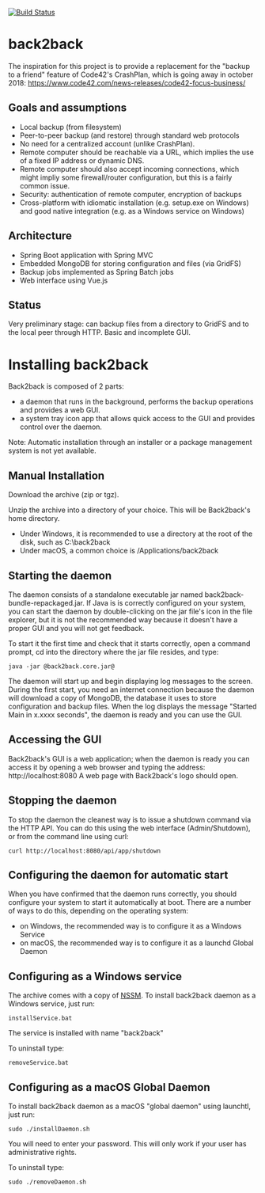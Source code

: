 [![Build Status](https://travis-ci.org/ogerardin/back2back.svg?branch=master)](https://travis-ci.org/ogerardin/back2back)

back2back
=========

The inspiration for this project is to provide a replacement for the "backup to a friend" feature of Code42's CrashPlan,
which is going away in october 2018: https://www.code42.com/news-releases/code42-focus-business/


Goals and assumptions
-----
- Local backup (from filesystem)
- Peer-to-peer backup (and restore) through standard web protocols
- No need for a centralized account (unlike CrashPlan). 
- Remote computer should be reachable via a URL, which implies the use of a fixed IP address or dynamic DNS. 
- Remote computer should also accept incoming connections, which might impliy some firewall/router configuration, 
but this is a fairly common issue.  
- Security: authentication of remote computer, encryption of backups 
- Cross-platform with idiomatic installation (e.g. setup.exe on Windows) and good native integration (e.g. as a Windows 
service on Windows)


Architecture
------------
- Spring Boot application with Spring MVC
- Embedded MongoDB for storing configuration and files (via GridFS)
- Backup jobs implemented as Spring Batch jobs
- Web interface using Vue.js


Status
------
Very preliminary stage: can backup files from a directory to GridFS and to the local peer through HTTP. Basic and 
incomplete GUI. 

Installing back2back
====================
Back2back is composed of 2 parts:
* a daemon that runs in the background, performs the backup operations and provides a web GUI.
* a system tray icon app that allows quick access to the GUI and provides control over the daemon.

Note: Automatic installation through an installer or a package management system is not yet available.

Manual Installation
-------------------
Download the archive (zip or tgz).

Unzip the archive into a directory of your choice. This will be Back2back's home directory.
* Under Windows, it is recommended to use a directory at the root of the disk, such as C:\back2back
* Under macOS, a common choice is /Applications/back2back

Starting the daemon
-------------------
The daemon consists of a standalone executable jar named back2back-bundle-repackaged.jar. If Java is is correctly 
configured on your system, you can start the daemon by double-clicking on the jar file's icon in the file explorer, but 
it is not the recommended way because it doesn't have a proper GUI and you will not get feedback.

To start it the first time and check that it starts correctly, open a command prompt, cd into the directory where the
jar file resides, and type:

    java -jar @back2back.core.jar@

The daemon will start up and begin displaying log messages to the screen.
During the first start, you need an internet connection because the daemon will download a copy of MongoDB, the database
it uses to store configuration and backup files.
When the log displays the message "Started Main in x.xxxx seconds", the daemon is ready and you can use the GUI.

Accessing the GUI
-----------------
Back2back's GUI is a web application; when the daemon is ready you can access it by opening a web browser and typing
the address: http://localhost:8080
A web page with Back2back's logo should open.

Stopping the daemon
-------------------
To stop the daemon the cleanest way is to issue a shutdown command via the HTTP API. You can do this using
the web interface (Admin/Shutdown), or from the command line using curl:

    curl http://localhost:8080/api/app/shutdown

Configuring the daemon for automatic start
------------------------------------------
When you have confirmed that the daemon runs correctly, you should configure your system to start it automatically at
boot. There are a number of ways to do this, depending on the operating system:
* on Windows, the recommended way is to configure it as a Windows Service
* on macOS, the recommended way is to configure it as a launchd Global Daemon

Configuring as a Windows service
--------------------------------
The archive comes with a copy of [NSSM](http://nssm.cc).
To install back2back daemon as a Windows service, just run:

    installService.bat

The service is installed with name "back2back"

To uninstall type:

    removeService.bat


Configuring as a macOS Global Daemon
------------------------------------
To install back2back daemon as a macOS "global daemon" using launchtl, just run:

    sudo ./installDaemon.sh

You will need to enter your password. This will only work if your user has administrative rights.

To uninstall type:

    sudo ./removeDaemon.sh








